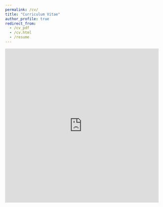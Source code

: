```yaml
---
permalink: /cv/
title: "Curriculum Vitae"
author_profile: true
redirect_from: 
  - /cv_pdf
  - /cv.html
  - /resume
---
```


<embed src="https://www.adtma.pw/assets/pdfs/AdiatmaResume.pdf" width="500" height="500" type='application/pdf'>